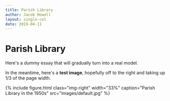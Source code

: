 ```yaml
---
title: Parish Library
author: Jacob Howell
layout: single-col
date: 2019-04-11
---
```



# Parish Library

Here's a dummy essay that will gradually turn into a real model.

In the meantime, here's a **test image**, hopefully off to the right and taking up 1/3 of the page width.

{% include figure.html class="img-right" width="33%" caption="Parish Library in the 1950s" src="images/default.jpg" %}

